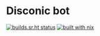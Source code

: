 # Disconic bot

[![builds.sr.ht status](https://builds.sr.ht/~misterio/disconic.svg)](https://builds.sr.ht/~misterio/disconic?)
[![built with nix](https://img.shields.io/static/v1?logo=nixos&logoColor=white&label=&message=Built%20with%20Nix&color=41439a)](https://builtwithnix.org)
